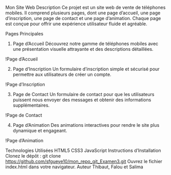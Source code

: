 Mon Site Web
Description
Ce projet est un site web de vente de téléphones mobiles. Il comprend plusieurs pages, dont une page d’accueil, une page d’inscription, une page de contact et une page d’animation. Chaque page est conçue pour offrir une expérience utilisateur fluide et agréable.

Pages Principales
1. Page d’Accueil
Découvrez notre gamme de téléphones mobiles avec une présentation visuelle attrayante et des descriptions détaillées.

!Page d’Accueil

2. Page d’Inscription
Un formulaire d’inscription simple et sécurisé pour permettre aux utilisateurs de créer un compte.

!Page d’Inscription

3. Page de Contact
Un formulaire de contact pour que les utilisateurs puissent nous envoyer des messages et obtenir des informations supplémentaires.

!Page de Contact

4. Page d’Animation
Des animations interactives pour rendre le site plus dynamique et engageant.

!Page d’Animation

Technologies Utilisées
HTML5
CSS3
JavaScript
Instructions d’Installation
Clonez le dépôt : git clone https://github.com/sfgueye10/mon_repo_git_Examen3.git
Ouvrez le fichier index.html dans votre navigateur.
Auteur
Thibaut, Falou et Salima

